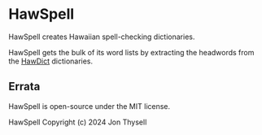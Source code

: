 # HawSpell #

HawSpell creates Hawaiian spell-checking dictionaries.

HawSpell gets the bulk of its word lists by extracting the headwords from the [HawDict](https://github.com/jonthysell/HawDict) dictionaries.

## Errata ##

HawSpell is open-source under the MIT license.

HawSpell Copyright (c) 2024 Jon Thysell
